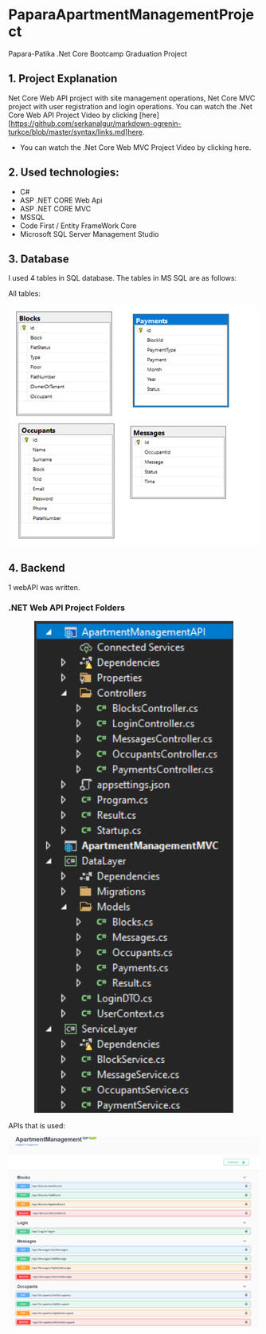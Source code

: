 # PaparaApartmentManagementProject
Papara-Patika .Net Core Bootcamp Graduation Project

## 1. Project Explanation
Net Core Web API project with site management operations, Net Core MVC project with user registration and login operations.
You can watch the .Net Core Web API Project Video by clicking [here][https://github.com/serkanalgur/markdown-ogrenin-turkce/blob/master/syntax/links.md]here.
- [test]: https://www.yemreak.com
You can watch the .Net Core Web MVC Project Video by clicking here.

## 2. Used technologies:
- C#
- ASP .NET CORE Web Api
- ASP .NET CORE MVC
- MSSQL
- Code First / Entity FrameWork Core
- Microsoft SQL Server Management Studio

## 3. Database
I used 4 tables in SQL database. The tables in MS SQL are as follows:

All tables:
<p align="center">
  <img src="https://github.com/senacaprazli/PaparaApartmentManagementProject/blob/main/Screenshots/db.png" width="500px" />
</p>

## 4. Backend
1 webAPI was written. 

###  .NET Web API Project Folders

<p align="center">
  <img src="https://github.com/senacaprazli/PaparaApartmentManagementProject/blob/main/Screenshots/api.png" width="400px" />
</p>

APIs that is used:

<p align="center">
  <img src="https://github.com/senacaprazli/PaparaApartmentManagementProject/blob/main/Screenshots/swagger.png" width="1000px" />
</p>

